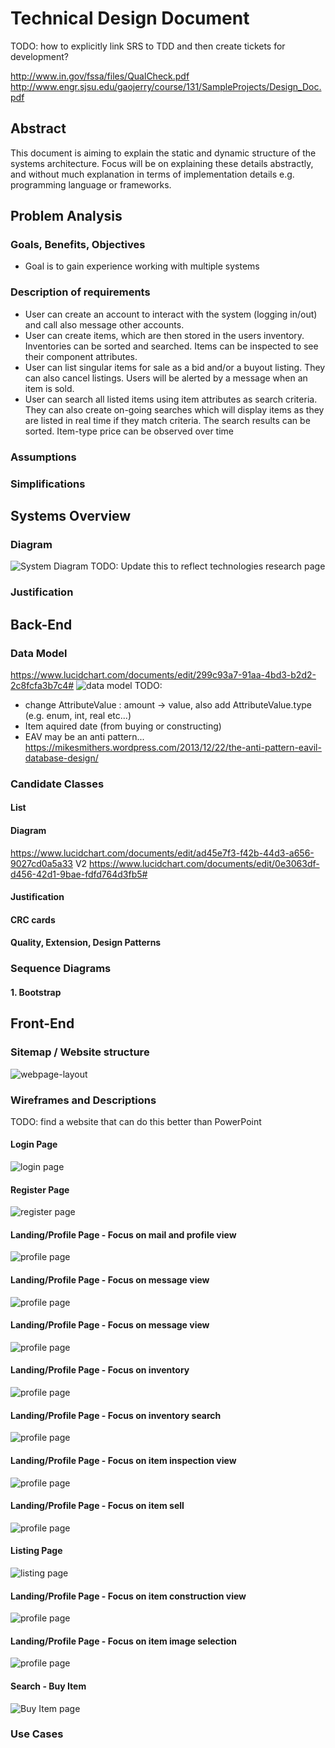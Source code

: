# Technical Design Document

TODO: how to explicitly link SRS to TDD and then create tickets for development?

http://www.in.gov/fssa/files/QualCheck.pdf
http://www.engr.sjsu.edu/gaojerry/course/131/SampleProjects/Design_Doc.pdf

## Abstract
This document is aiming to explain the static and dynamic structure of the systems architecture. Focus will be on explaining these details abstractly, and without much explanation in terms of implementation details e.g. programming language or frameworks.

## Problem Analysis
### Goals, Benefits, Objectives
- Goal is to gain experience working with multiple systems

### Description of requirements
- User can create an account to interact with the system (logging in/out) and call also message other accounts.
- User can create items, which are then stored in the users inventory. Inventories can be sorted and searched. Items can be inspected to see their component attributes.
- User can list singular items for sale as a bid and/or a buyout listing. They can also cancel listings. Users will be alerted by a message when an item is sold.
- User can search all listed items using item attributes as search criteria. They can also create on-going searches which will display items as they are listed in real time if they match criteria. The search results can be sorted. Item-type price can be observed over time

### Assumptions
### Simplifications

## Systems Overview
### Diagram
![System Diagram](system.PNG)
TODO: Update this to reflect technologies research page
### Justification

## Back-End
### Data Model

https://www.lucidchart.com/documents/edit/299c93a7-91aa-4bd3-b2d2-2c8fcfa3b7c4#
![data model](data_model.PNG)
TODO:
- change AttributeValue : amount -> value, also add AttributeValue.type (e.g. enum, int, real etc...)
- Item aquired date (from buying or constructing)
- EAV may be an anti pattern... https://mikesmithers.wordpress.com/2013/12/22/the-anti-pattern-eavil-database-design/
### Candidate Classes
#### List
#### Diagram
https://www.lucidchart.com/documents/edit/ad45e7f3-f42b-44d3-a656-9027cd0a5a33
V2 https://www.lucidchart.com/documents/edit/0e3063df-d456-42d1-9bae-fdfd764d3fb5#
#### Justification
#### CRC cards
#### Quality, Extension, Design Patterns
### Sequence Diagrams
#### 1. Bootstrap

## Front-End
### Sitemap / Website structure
![webpage-layout](page_nav.PNG)

### Wireframes and Descriptions
TODO: find a website that can do this better than PowerPoint

#### Login Page
![login page](wireframes/pg_login.PNG)

#### Register Page
![register page](wireframes/pg_register.PNG)

#### Landing/Profile Page - Focus on mail and profile view
![profile page](wireframes/pg_landing.PNG)

#### Landing/Profile Page - Focus on message view
![profile page](wireframes/pg_message_view.PNG)

#### Landing/Profile Page - Focus on message view
![profile page](wireframes/pg_message_send.PNG)

#### Landing/Profile Page - Focus on inventory
![profile page](wireframes/pg_inventory.PNG)

#### Landing/Profile Page - Focus on inventory search
![profile page](wireframes/pg_inventory_search.PNG)

#### Landing/Profile Page - Focus on item inspection view
![profile page](wireframes/pg_item_view.PNG)

#### Landing/Profile Page - Focus on item sell
![profile page](wireframes/pg_item_sell.PNG)

#### Listing Page
![listing page](wireframes/pg_cancel_listing.PNG)

#### Landing/Profile Page - Focus on item construction view
![profile page](wireframes/pg_item_create.PNG)

#### Landing/Profile Page - Focus on item image selection
![profile page](wireframes/pg_item_image_select.PNG)

#### Search - Buy Item
![Buy Item page](wireframes/pg_buy_item.PNG)

### Use Cases
